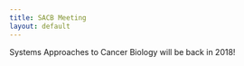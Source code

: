 ```yaml
---
title: SACB Meeting
layout: default
---
```


Systems Approaches to Cancer Biology will be back in 2018!
